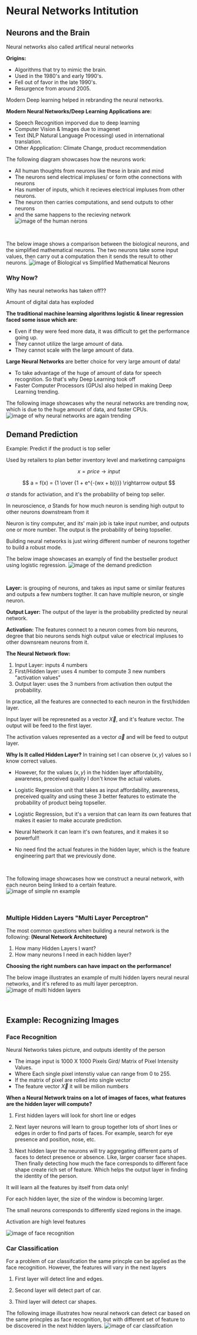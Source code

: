 # Neural Networks Intitution


## Neurons and the Brain

Neural networks also called artifical neural networks


**Origins:**
- Algorithms that try to mimic the brain.
- Used in the 1980's and early 1990's.
- Fell out of favor in the late 1990's.
- Resurgence from around 2005.

Modern Deep learning helped in rebranding the neural networks.

**Modern Neural Networks/Deep Learning Applications are:**
- Speech Recognition imporved due to deep learning
- Computer Vision & Images due to imagenet
- Text (NLP Natural Language Processing) used in international translation.
- Other Appplication: Climate Change, product recommendation


The following diagram showcases how the neurons work:
- All human thoughts from neurons like these in brain and mind
- The neurons send electrical impluses/ or form othe connections with neurons
- Has number of inputs, which it recieves electrical impluses from other neurons.
- The neuron then carries computations, and send outputs to other neurons
- and the same happens to the recieving network
![image of the human nerons](images/Neurons-in-Brain.png)

<br/>


The below image shows a comparison between the biological neurons, and the simplified mathematical neurons. The two neurons take some input values, then carry out a computation then it sends the result to other neurons.
![image of Biological vs Simplified Mathematical Neurons](images/Biological-vs-Maths-Neurons.png)


### Why Now?

Why has neural networks has taken off??

Amount of digital data has exploded

**The traditional machine learning algorithms logistic & linear regression faced some issue which are:**
- Even if they were feed more data, it was difficult to get the performance going up.
- They cannot utilize the large amount of data.
- They cannot scale with the large amount of data.


**Large Neural Networks** are better choice for very large amount of data!  
- To take advantage of the huge of amount of data for speech recognition.
So that's why Deep Learning took off
- Faster Computer Processors (GPUs) also helped in making Deep Learning trending.


The following image showcases why the neural networks are trending now, which is due to the huge amount of data, and faster CPUs.
![image of why neural networks are again trending](images/Why-Now.png)


## Demand Prediction

Example: Predict if the product is top seller

Used by retailers to plan better inventory level and marketinng campaigns

$$
x = price \rightarrow input
$$


$$
a = f(x) = {1 \over {1 + e^{-(wx + b)}}} \rightarrow output
$$

$a$ stands for activiation, and it's the probability of being top seller.  

In neuroscience, $a$ Stands for how much neuron is sending high output to other neurons downstream from it

Neuron is tiny computer, and its' main job is take input number, and outputs one or more number. The output is the probability of being topseller.

Building neural networks is just wiring different number of neurons together to build a robust mode.

The below image showcases an examply of find the bestseller product using logistic regression.
![image of the demand prediction](images/Deman-Prediction.png)

<br/>





**Layer:** is grouping of neurons, and takes as input same or similar features and outputs a few numbers togther.
It can have multiple neuron, or single neuron.

**Output Layer:** The output of the layer is the probability predicted by neural network.

**Activation:** The features connect to a neuron
comes from bio neurons, degree that bio neurons sends high output value or electrical impluses to other downsream neurons from it.

**The Neural Network flow:**
1. Input Layer: inputs 4 numbers
2. First/Hidden layer: uses 4 number to compute 3 new numbers "activation values"
3. Output layer: uses the 3 numbers from activation then output the probability.

In practice, all the features are connected to each neuron in the first/hidden layer.


Input layer will be represneted as a vector $\vec{X}$, and it's feature vector. The output will be feed to the first layer.

The activation values represented as a vector $\vec{a}$ and will be feed to output layer.


**Why Is It called Hidden Layer?**
In training set I can observe $(x, y)$ values so I know correct values.

- However, for the values $(x, y)$ in the hidden layer affordability, awareness, preceived quality I don't know the actual values.

- Logistic Regression unit that takes as input affordability, awareness, preceived quality and using these 3 better features to estimate the probability of product being topseller.

- Logistic Regression, but it's a version that can learn its own features that makes it easier to make accurate prediction.

- Neural Network it can learn it's own features, and it makes it so powerful!!

- No need find the actual features in the hidden layer, which is the feature engineering part that we previously done.

<br/>

The following image showcases how we construct a neural network, with each neuron being linked to a certain feature. 
![image of simple nn example](images/Simple-NN-Example.png)

<br/>

### Multiple Hidden Layers "Multi Layer Perceptron"

The most common questions when building a neural network is the following:
**(Neural Network Architecture)**

1. How many Hidden Layers I want?
2. How many neurons I need in each hidden layer?

**Choosing the right numbers can have impact on the performance!**

The below image illustrates an example of multi hidden layers neural neural networks, and it's refered to as multi layer perceptron.
![image of multi hidden layers](images/Multi-Hidden-Layers.png)

<br/>

## Example: Recognizing Images


### Face Recognition

Neural Networks takes picture, and outputs identity of the person

- The image input is 1000 X 1000 Pixels Gird/ Matrix of Pixel Intensity Values.
- Where Each single pixel intenstiy value can range from 0 to 255.
- If the matrix of pixel are rolled into single vector
- The feature vector $\vec{X}$ it will be milion numbers


**When a Neural Network trains on a lot of images of faces, what features are the hidden layer will compute?**

1. First hidden layers will look for short line or edges

2. Next layer neurons will learn to group together lots of short lines or edges in order to find parts of faces. For example, search for eye presence and position, nose, etc.

3. Next hidden layer the neurons will try aggregating different parts of faces to detect presence or absence. Like, larger coarser face shapes. Then finally detecting how much the face corresponds to different face shape create rich set of feature. Which helps the output layer in finding the identity of the person.


It will learn all the features by itself from data only!

For each hidden layer, the size of the window is becoming larger.

The small neurons corresponds to differently sized regions in the image.

Activation are high level features


![image of face recognition](images/Face-Recognition.png)



### Car Classification

For a problem of car classifcation the same princple can be applied as the face recognition. However, the features will vary in the next layers

1. First layer will detect line and edges.

2. Second layer will detect part of car.

3. Third layer will detect car shapes.


The following image illustrates how neural network can detect car based on the same princples as face recognition, but with different set of feature to be discovered in the next hidden layers.
![image of car classifcation](images/Car-Classification.png)





